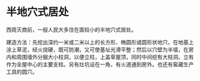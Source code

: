 # 半地穴式居处

西周灭商前，一般人民大多住在面较小的半地穴式居处。

建造方法：先挖出深约一米或二米以上的长方形、椭圆形或圆形状地穴，在地基上涂上草泥，经火烧硬，既可防潮，又可使基址光滑平整；然后以穴壁为半墙，在房内和周围墙外分掘大小柱洞，以便立柱，上盖草屋顶，同时中间挖有大柱洞，立有作为全屋中心的主要支柱。另有灶坑设在一角，有火道通到房外。也还有窖藏生产工具的圆穴。